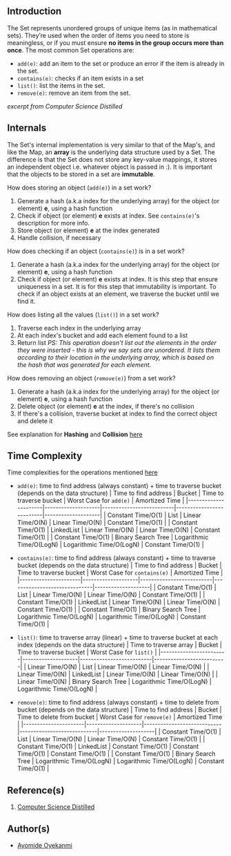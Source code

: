## Introduction
The Set represents unordered groups of unique items (as in mathematical sets). They’re used when the order of items you need to store is meaningless, or if you must ensure **no items in the group occurs more than once**. The most common Set operations are:
* `add(e)`: add an item to the set or produce an error if the item is already in the set.
* `contains(e)`: checks if an item exists in a set
* `list()`: list the items in the set.
* `remove(e)`: remove an item from the set.

*excerpt from Computer Science Distilled*

## Internals
The Set's internal implementation is very similar to that of the Map's, and like the Map, an **array** is the underlying data structure used by a Set. The difference is that the Set does not store any key-value mappings, it stores an independent object i.e. whatever object is passed in :). It is important that the objects to be stored in a set are **immutable**.

How does storing an object (`add(e)`) in a set work?
1. Generate a hash (a.k.a index for the underlying array) for the object (or element) **e**, using a hash function
2. Check if object (or element) **e** exists at index. See `contains(e)`'s description for more info.
3. Store object (or element) **e** at the index generated
4. Handle collision, if necessary

How does checking if an object (`contains(e)`) is in a set work?
1. Generate a hash (a.k.a index for the underlying array) for the object (or element) **e**, using a hash function
2. Check if object (or element) **e** exists at index. It is this step that ensure uniqueness in a set. It is for this step that immutability is important. To check if an object exists at an element, we traverse the bucket until we find it.

How does listing all the values (`list()`) in a set work?
1. Traverse each index in the underlying array
2. At each index's bucket and add each element found to a list
2. Return list
*PS: This operation doesn't list out the elements in the order they were inserted - this is why we say sets are unordered. It lists them according to their location in the underlying array, which is based on the hash that was generated for each element.*

How does removing an object (`remove(e)`) from a set work?
1. Generate a hash (a.k.a index for the underlying array) for the object (or element) **e**, using a hash function
2. Delete object (or element) **e**  at the index, if there's no collision
3. If there's a collision, traverse bucket at index to find the correct object and delete it

See explanation for **Hashing** and **Collision** [here](https://github.com/oyekanmiayo/data-structures-all-langs/tree/main/map#internals)

## Time Complexity
Time complexities for the operations mentioned [here](https://github.com/oyekanmiayo/data-structures-all-langs/blob/add-set-impl/set/README.md#introduction)

* `add(e)`: time to find address (always constant) + time to traverse bucket (depends on the data structure)
  | Time to find address | Bucket             | Time to traverse bucket  | Worst Case for `add(e)`  | Amortized Time     |
  |----------------------|--------------------|--------------------------|--------------------------|--------------------|
  | Constant Time/O(1)   | List               | Linear Time/O(N)         | Linear Time/O(N)         | Constant Time/O(1) |
  | Constant Time/O(1)   | LinkedList         | Linear Time/O(N)         | Linear Time/O(N)         | Constant Time/O(1) |
  | Constant Time/O(1)   | Binary Search Tree | Logarithmic Time/O(LogN) | Logarithmic Time/O(LogN) | Constant Time/O(1) |
  
* `contains(e)`: time to find address (always constant) + time to traverse bucket (depends on the data structure)
  | Time to find address | Bucket             | Time to traverse bucket  | Worst Case for `contains(e)` | Amortized Time     |
  |----------------------|--------------------|--------------------------|------------------------------|--------------------|
  | Constant Time/O(1)   | List               | Linear Time/O(N)         | Linear Time/O(N)             | Constant Time/O(1) |
  | Constant Time/O(1)   | LinkedList         | Linear Time/O(N)         | Linear Time/O(N)             | Constant Time/O(1) |
  | Constant Time/O(1)   | Binary Search Tree | Logarithmic Time/O(LogN) | Logarithmic Time/O(LogN)     | Constant Time/O(1) |
  
* `list()`: time to traverse array (linear) + time to traverse bucket at each index (depends on the data structure)
  | Time to traverse array | Bucket             | Time to traverse bucket  | Worst Case for `list()`  |
  |------------------------|--------------------|--------------------------|--------------------------|
  | Linear Time/O(N)       | List               | Linear Time/O(N)         | Linear Time/O(N)         |
  | Linear Time/O(N)       | LinkedList         | Linear Time/O(N)         | Linear Time/O(N)         |
  | Linear Time/O(N)       | Binary Search Tree | Logarithmic Time/O(LogN) | Logarithmic Time/O(LogN) |
  
* `remove(e)`: time to find address (always constant) + time to delete from bucket (depends on the data structure)
  | Time to find address | Bucket             | Time to delete from bucket | Worst Case for `remove(e)` | Amortized Time     |
  |----------------------|--------------------|----------------------------|----------------------------|--------------------|
  | Constant Time/O(1)   | List               | Linear Time/O(N)           | Linear Time/O(N)           | Constant Time/O(1) |
  | Constant Time/O(1)   | LinkedList         | Constant Time/O(1)         | Constant Time/O(1)         | Constant Time/O(1) |
  | Constant Time/O(1)   | Binary Search Tree | Logarithmic Time/O(LogN)   | Logarithmic Time/O(LogN)   | Constant Time/O(1) |

## Reference(s)
1. [Computer Science Distilled](https://www.amazon.co.uk/Computer-Science-Distilled-Computational-Problems/dp/0997316020/ref=sr_1_1?adgrpid=52658140545&dchild=1&gclid=Cj0KCQjw8fr7BRDSARIsAK0Qqr6bz1aEFd_X517mpcZBAGaDJaeg-WARxB6mwEMMtupTPnTGI0a-1SIaAmH5EALw_wcB&hvadid=259122221401&hvdev=c&hvlocint=9041110&hvlocphy=1010294&hvnetw=g&hvqmt=e&hvrand=6311385300851562426&hvtargid=kwd-297429021778&hydadcr=17613_1817768&keywords=computer+science+distilled&qid=1602170396&sr=8-1&tag=googhydr-21)

## Author(s)
* [Ayomide Oyekanmi](https://github.com/oyekanmiayo)
